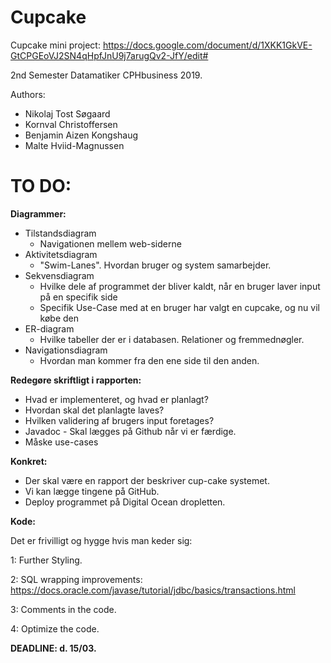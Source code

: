 # Cupcake

Cupcake mini project:
https://docs.google.com/document/d/1XKK1GkVE-GtCPGEoVJ2SN4qHpfJnU9j7arugQv2-JfY/edit#

2nd Semester Datamatiker CPHbusiness 2019.

Authors:
 - Nikolaj Tost Søgaard
 - Kornval Christoffersen
 - Benjamin Aizen Kongshaug
 - Malte Hviid-Magnussen

# TO DO:

**Diagrammer:**

 * Tilstandsdiagram
	- Navigationen mellem web-siderne
 * Aktivitetsdiagram
	- "Swim-Lanes". Hvordan bruger og system samarbejder.
 * Sekvensdiagram
	- Hvilke dele af programmet der bliver kaldt, når en bruger laver input på en specifik side
	- Specifik Use-Case med at en bruger har valgt en cupcake, og nu vil købe den
 * ER-diagram
	- Hvilke tabeller der er i databasen. Relationer og fremmednøgler.
 * Navigationsdiagram
	- Hvordan man kommer fra den ene side til den anden.


**Redegøre skriftligt i rapporten:**

 * Hvad er implementeret, og hvad er planlagt?
 * Hvordan skal det planlagte laves?
 * Hvilken validering af brugers input foretages?
 * Javadoc - Skal lægges på Github når vi er færdige.
 * Måske use-cases


**Konkret:**

 * Der skal være en rapport der beskriver cup-cake systemet.
 * Vi kan lægge tingene på GitHub.
 * Deploy programmet på Digital Ocean dropletten.

**Kode:** 
 
 Det er frivilligt og hygge hvis man keder sig:

 1: Further Styling.

 2: SQL wrapping improvements: https://docs.oracle.com/javase/tutorial/jdbc/basics/transactions.html

 3: Comments in the code.

 4: Optimize the code.

**DEADLINE: d. 15/03.**
